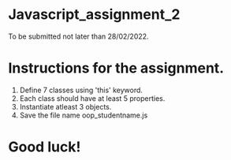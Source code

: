 # Javascript_assignment_2
To be submitted not later than 28/02/2022. 

# Instructions for the assignment. 
1. Define 7 classes using 'this' keyword. 
2. Each class should have at least 5 properties.
3. Instantiate atleast 3  objects. 
4. Save the file name oop_studentname.js

# Good luck!



